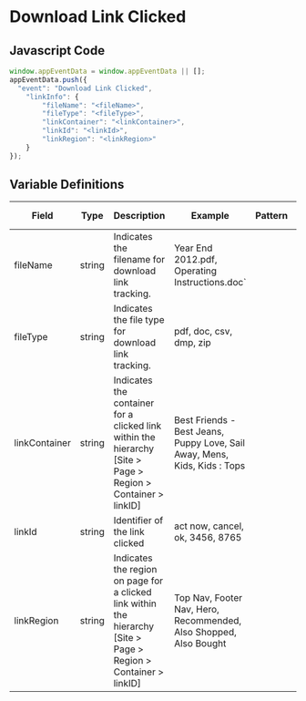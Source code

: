 # Download Link Clicked

### 

## Javascript Code
```js
window.appEventData = window.appEventData || [];
appEventData.push({
  "event": "Download Link Clicked",
    "linkInfo": {
        "fileName": "<fileName>",
        "fileType": "<fileType>",
        "linkContainer": "<linkContainer>",
        "linkId": "<linkId>",
        "linkRegion": "<linkRegion>"
    }
});
```

## Variable Definitions

|Field|Type|Description|Example|Pattern|Min Length|Max Length|Minimum|Maximum|Multiple Of|
| --- | --- | --- | --- | --- | --- | --- | --- | --- | --- |
|fileName|string|Indicates the filename for download link tracking.|Year End 2012.pdf, Operating Instructions.doc`|||||||
|fileType|string|Indicates the file type for download link tracking.|pdf, doc, csv, dmp, zip|||||||
|linkContainer|string|Indicates the container for a clicked link within the hierarchy \[Site &gt; Page &gt; Region &gt; Container &gt; linkID\]|Best Friends - Best Jeans, Puppy Love, Sail Away, Mens, Kids, Kids : Tops|||||||
|linkId|string|Identifier of the link clicked|act now, cancel, ok, 3456, 8765|||||||
|linkRegion|string|Indicates the region on page for a clicked link within the hierarchy \[Site &gt; Page &gt; Region &gt; Container &gt; linkID\]|Top Nav, Footer Nav, Hero, Recommended, Also Shopped, Also Bought|||||||




